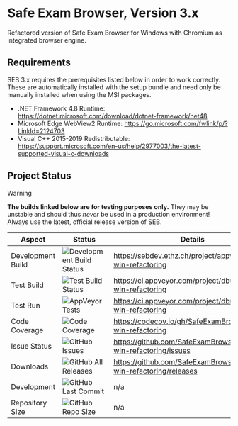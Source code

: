 # Safe Exam Browser, Version 3.x

Refactored version of Safe Exam Browser for Windows with Chromium as integrated browser engine.

## Requirements

SEB 3.x requires the prerequisites listed below in order to work correctly. These are automatically installed with the setup bundle and need only be manually installed when using the MSI packages.

* .NET Framework 4.8 Runtime: https://dotnet.microsoft.com/download/dotnet-framework/net48
* Microsoft Edge WebView2 Runtime: https://go.microsoft.com/fwlink/p/?LinkId=2124703
* Visual C++ 2015-2019 Redistributable: https://support.microsoft.com/en-us/help/2977003/the-latest-supported-visual-c-downloads

## Project Status

> [!WARNING]
> **The builds linked below are for testing purposes only.** They may be unstable and should thus _never_ be used in a production environment! Always use the latest, official release version of SEB.

| Aspect            | Status                                                                                                                | Details                                                         |
| ----------------- | --------------------------------------------------------------------------------------------------------------------- | --------------------------------------------------------------- |
| Development Build | ![Development Build Status](https://sebdev.ethz.ch/api/projects/status/kq78qrjtnpk82ti0?svg=true)                     | https://sebdev.ethz.ch/project/appveyor/seb-win-refactoring     |
| Test Build        | ![Test Build Status](https://ci.appveyor.com/api/projects/status/a56akt9r174570m7?svg=true)                           | https://ci.appveyor.com/project/dbuechel/seb-win-refactoring    |
| Test Run          | ![AppVeyor Tests](https://img.shields.io/appveyor/tests/dbuechel/seb-win-refactoring?logo=appveyor&logoColor=%23ccc)  | https://ci.appveyor.com/project/dbuechel/seb-win-refactoring    |
| Code Coverage     | ![Code Coverage](https://codecov.io/gh/SafeExamBrowser/seb-win-refactoring/branch/master/graph/badge.svg)             | https://codecov.io/gh/SafeExamBrowser/seb-win-refactoring       |
| Issue Status      | ![GitHub Issues](https://img.shields.io/github/issues/safeexambrowser/seb-win-refactoring?logo=github)                | https://github.com/SafeExamBrowser/seb-win-refactoring/issues   |
| Downloads         | ![GitHub All Releases](https://img.shields.io/github/downloads/safeexambrowser/seb-win-refactoring/total?logo=github) | https://github.com/SafeExamBrowser/seb-win-refactoring/releases |
| Development       | ![GitHub Last Commit](https://img.shields.io/github/last-commit/safeexambrowser/seb-win-refactoring?logo=github)      | n/a                                                             |
| Repository Size   | ![GitHub Repo Size](https://img.shields.io/github/repo-size/safeexambrowser/seb-win-refactoring?logo=github)          | n/a                                                             |
